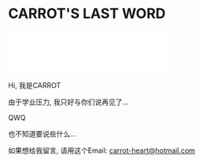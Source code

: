 # CARROT'S LAST WORD

<iframe frameborder="no" border="0" marginwidth="0" marginheight="0" width=330 height=86 src="//music.163.com/outchain/player?type=2&id=1325630938&auto=1&height=66"></iframe>

Hi, 我是CARROT

由于学业压力, 我只好与你们说再见了...

QWQ 

也不知道要说些什么...

如果想给我留言, 请用这个Email: [carrot-heart@hotmail.com](mailto:carrot-heart@hotmail.com)

